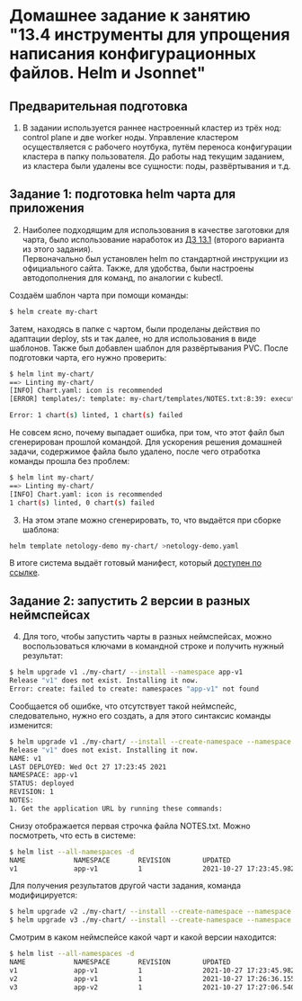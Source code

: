 # Домашнее задание к занятию "13.4 инструменты для упрощения написания конфигурационных файлов. Helm и Jsonnet"

## Предварительная подготовка

1. В задании используется раннее настроенный кластер из трёх нод: control plane и две worker ноды. Управление кластером осуществляется с рабочего ноутбука, путём переноса конфигурации кластера в папку пользователя. До работы над текущим заданием, из кластера были удалены все сущности: поды, развёртывания и т.д.

## Задание 1: подготовка helm чарта для приложения

2. Наиболее подходящим для использования в качестве заготовки для чарта, было использование наработок из [ДЗ 13.1]( https://github.com/Protosuv/kubernetes_homework/tree/master/13.1/13-kubernetes-config/task2 "ДЗ 13.1") (второго варианта из этого задания).  
Первоначально был установлен helm по стандартной инструкции из официального сайта. Также, для удобства, были настроены автодополнения для команд, по аналогии с kubectl.  

Создаём шаблон чарта при помощи команды:

```bash
$ helm create my-chart
```

Затем, находясь в папке с чартом, были проделаны действия по адаптации deploy, sts и так далее, но для использования в виде шаблонов. Также был добавлен шаблон для развёртывания PVC. После подготовки чарта, его нужно проверить:

```bash
$ helm lint my-chart/
==> Linting my-chart/
[INFO] Chart.yaml: icon is recommended
[ERROR] templates/: template: my-chart/templates/NOTES.txt:8:39: executing "my-chart/templates/NOTES.txt" at <.Values.service.type>: wrong type for value; expected string; got interface {}

Error: 1 chart(s) linted, 1 chart(s) failed
```

Не совсем ясно, почему выпадает ошибка, при том, что этот файл был сгенерирован прошлой командой. Для ускорения решения домашней задачи, содержимое файла было удалено, после чего отработка команды прошла без проблем:

```bash
$ helm lint my-chart/
==> Linting my-chart/
[INFO] Chart.yaml: icon is recommended
1 chart(s) linted, 0 chart(s) failed
```

3. На этом этапе можно сгенерировать, то, что выдаётся при сборке шаблона:

```bash
helm template netology-demo my-chart/ >netology-demo.yaml
```
В итоге система выдаёт готовый манифест, который [доступен по ссылке](https://github.com/Protosuv/kubernetes_homework/blob/master/13.4/netology-demo.yaml "ссылка").

## Задание 2: запустить 2 версии в разных неймспейсах

4. Для того, чтобы запустить чарты в разных неймспейсах, можно воспользоваться ключами в командной строке и получить нужный результат:

```bash
$ helm upgrade v1 ./my-chart/ --install --namespace app-v1
Release "v1" does not exist. Installing it now.
Error: create: failed to create: namespaces "app-v1" not found
```
Сообщается об ошибке, что отсутствует такой неймспейс, следовательно, нужно его создать, а для этого синтаксис команды изменится:
```bash
$ helm upgrade v1 ./my-chart/ --install --create-namespace --namespace app-v1
Release "v1" does not exist. Installing it now.
NAME: v1
LAST DEPLOYED: Wed Oct 27 17:23:45 2021
NAMESPACE: app-v1
STATUS: deployed
REVISION: 1
NOTES:
1. Get the application URL by running these commands:
```
Снизу отображается первая строчка файла NOTES.txt.
Можно посмотреть, что есть в системе:

```bash
$ helm list --all-namespaces -d
NAME            NAMESPACE       REVISION        UPDATED                                 STATUS          CHART           APP VERSION   
v1              app-v1          1               2021-10-27 17:23:45.982816536 +0300 MSK deployed        my-chart-0.1.0  1.16.0
```
Для получения результатов другой части задания, команда модифицируется:

```bash
$ helm upgrade v2 ./my-chart/ --install --create-namespace --namespace app-v1
$ helm upgrade v3 ./my-chart/ --install --create-namespace --namespace app-v2
```
Смотрим в каком неймспейсе какой чарт и какой версии находится:

```bash
$ helm list --all-namespaces -d
NAME            NAMESPACE       REVISION        UPDATED                                 STATUS          CHART           APP VERSION
v1              app-v1          1               2021-10-27 17:23:45.982816536 +0300 MSK deployed        my-chart-0.1.0  1.16.0     
v2              app-v1          1               2021-10-27 17:26:36.155406281 +0300 MSK deployed        my-chart-0.1.0  1.16.0     
v3              app-v2          1               2021-10-27 17:27:06.540551898 +0300 MSK deployed        my-chart-0.1.0  1.16.0
```
